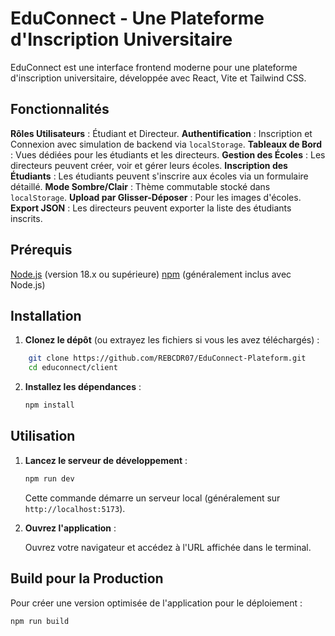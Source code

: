 # EduConnect - Une Plateforme d'Inscription Universitaire

EduConnect est une interface frontend moderne pour une plateforme d'inscription universitaire, développée avec React, Vite et Tailwind CSS.

## Fonctionnalités

**Rôles Utilisateurs** : Étudiant et Directeur.
**Authentification** : Inscription et Connexion avec simulation de backend via `localStorage`.
**Tableaux de Bord** : Vues dédiées pour les étudiants et les directeurs.
**Gestion des Écoles** : Les directeurs peuvent créer, voir et gérer leurs écoles.
**Inscription des Étudiants** : Les étudiants peuvent s'inscrire aux écoles via un formulaire détaillé.
**Mode Sombre/Clair** : Thème commutable stocké dans `localStorage`.
**Upload par Glisser-Déposer** : Pour les images d'écoles.
**Export JSON** : Les directeurs peuvent exporter la liste des étudiants inscrits.

## Prérequis

[Node.js](https://nodejs.org/) (version 18.x ou supérieure)
[npm](https://www.npmjs.com/) (généralement inclus avec Node.js)

## Installation

1. **Clonez le dépôt** (ou extrayez les fichiers si vous les avez téléchargés) :

```bash
    git clone https://github.com/REBCDR07/EduConnect-Plateform.git
    cd educonnect/client
```

2. **Installez les dépendances** :

    ```bash
    npm install
    ```

## Utilisation

1. **Lancez le serveur de développement** :

    ```bash
    npm run dev
    ```

    Cette commande démarre un serveur local (généralement sur `http://localhost:5173`).

2. **Ouvrez l'application** :

    Ouvrez votre navigateur et accédez à l'URL affichée dans le terminal.

## Build pour la Production

Pour créer une version optimisée de l'application pour le déploiement :

```bash
npm run build
